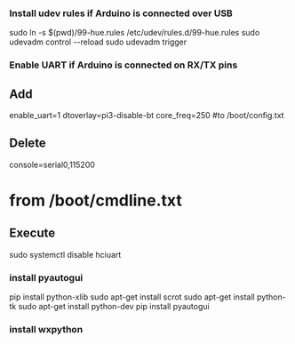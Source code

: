 ### Install udev rules if Arduino is connected over USB
 sudo ln -s $(pwd)/99-hue.rules /etc/udev/rules.d/99-hue.rules
 sudo udevadm control --reload
 sudo udevadm trigger

### Enable UART if Arduino is connected on RX/TX pins
## Add 
 enable_uart=1 
 dtoverlay=pi3-disable-bt
 core_freq=250
#to /boot/config.txt

## Delete
 console=serial0,115200
# from /boot/cmdline.txt

## Execute
 sudo systemctl disable hciuart

### install pyautogui
 pip install python-xlib
 sudo apt-get install scrot
 sudo apt-get install python-tk
 sudo apt-get install python-dev
 pip install pyautogui

### install wxpython
